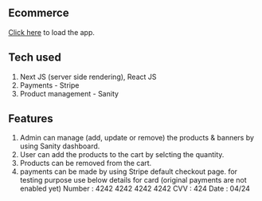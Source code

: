 

## Ecommerce

[Click here](https://ecommerce-girish.vercel.app) to load the app.

## Tech used
1. Next JS (server side rendering), React JS
2. Payments - Stripe
3. Product management - Sanity

## Features
1. Admin can manage (add, update or remove) the products & banners by using Sanity dashboard.
2. User can add the products to the cart by selcting the quantity.
3. Products can be removed from the cart.
4. payments can be made by using Stripe default checkout page.
   for testing purpose use below details for card (original payments are not enabled yet)
   Number : 4242 4242 4242 4242
   CVV : 424
   Date : 04/24
